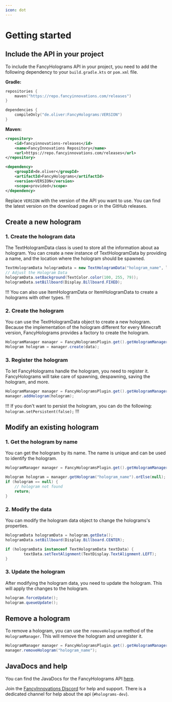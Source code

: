 ```yaml
---
icon: dot
---
```


# Getting started

## Include the API in your project

To include the FancyHolograms API in your project, you need to add the following dependency to your `build.gradle.kts` or `pom.xml` file.

**Gradle:**
```kotlin
repositories {
    maven("https://repo.fancyinnovations.com/releases")
}
```

```kotlin
dependencies {
    compileOnly("de.oliver:FancyHolograms:VERSION")
}
```

**Maven:**
```xml
<repository>
    <id>fancyinnovations-releases</id>
    <name>FancyInnovations Repository</name>
    <url>https://repo.fancyinnovations.com/releases</url>
</repository>
```

```xml
<dependency>
    <groupId>de.oliver</groupId>
    <artifactId>FancyHolograms</artifactId>
    <version>VERSION</version>
    <scope>provided</scope>
</dependency>
```

Replace `VERSION` with the version of the API you want to use. You can find the latest version on the download pages or in the GitHub releases.

## Create a new hologram

### 1. Create the hologram data

The TextHologramData class is used to store all the information about aa hologram. You can create a new instance of TextHologramData by providing a name, and the location where the hologram should be spawned.

```java
TextHologramData hologramData = new TextHologramData("hologram_name", location);
// Adjust the Hologram Data
hologramData.setBackground(TextColor.color(100, 255, 79));
hologramData.setBillboard(Display.Billboard.FIXED);
```

!!!
You can also use ItemHologramData or ItemHologramData to create a holograms with other types.
!!!

### 2. Create the hologram

You can use the TextHologramData object to create a new hologram. Because the implementation of the hologram different for every Minecraft version, FancyHolograms provides a factory to create the hologram.

```java
HologramManager manager = FancyHologramsPlugin.get().getHologramManager();
Hologram hologram = manager.create(data);
```

### 3. Register the hologram

To let FancyHolograms handle the hologram, you need to register it. FancyHolograms will take care of spawning, despawning, saving the hologram, and more.

```java
HologramManager manager = FancyHologramsPlugin.get().getHologramManager();
manager.addHologram(hologram);
```

!!!
If you don't want to persist the hologram, you can do the following: `hologram.setPersistent(false);`
!!!

## Modify an existing hologram

### 1. Get the hologram by name

You can get the hologram by its name. The name is unique and can be used to identify the hologram.

```java
HologramManager manager = FancyHologramsPlugin.get().getHologramManager();

Hologram hologram = manager.getHologram("hologram_name").orElse(null);
if (hologram == null) {
    // hologram not found
    return;
}
```

### 2. Modify the data

You can modify the hologram data object to change the holograms's properties.

```java
HologramData hologramData = hologram.getData();
hologramData.setBillboard(Display.Billboard.CENTER);

if (hologramData instanceof TextHologramData textData) {
        textData.setTextAlignment(TextDisplay.TextAlignment.LEFT);
}
```

### 3. Update the hologram

After modifying the hologram data, you need to update the hologram. This will apply the changes to the hologram.

```java
hologram.forceUpdate();
hologram.queueUpdate();
```

## Remove a hologram

To remove a hologram, you can use the `removeHologram` method of the `HologramManager`. This will remove the hologram and unregister it.

```java
HologramManager manager = FancyHologramsPlugin.get().getHologramManager();
manager.removeHologram("hologram_name");
```

## JavaDocs and help

You can find the JavaDocs for the FancyHolograms API [here](https://repo.fancyinnovations.com/javadoc/releases/de/oliver/FancyHolograms/latest).

Join the [FancyInnovations Discord](https://discord.gg/ZUgYCEJUEx) for help and support. There is a dedicated channel for help about the api (`#holograms-dev`).

